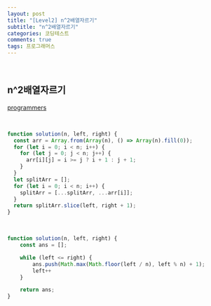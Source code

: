 ```yaml
---
layout: post
title: "[Level2] n^2배열자르기"
subtitle: "n^2배열자르기"
categories: 코딩테스트
comments: true
tags: 프로그래머스
---
```


<br>

## n^2배열자르기


[programmers](https://programmers.co.kr/learn/courses/30/lessons/87390) <br>

<br>

```javascript
function solution(n, left, right) {
  const arr = Array.from(Array(n), () => Array(n).fill(0));
  for (let i = 0; i < n; i++) {
    for (let j = 0; j < n; j++) {
      arr[i][j] = i >= j ? i + 1 : j + 1;
    }
  }
  let splitArr = [];
  for (let i = 0; i < n; i++) {
    splitArr = [...splitArr, ...arr[i]];
  }
  return splitArr.slice(left, right + 1);
}
```

<br>


```javascript
function solution(n, left, right) {
    const ans = [];

    while (left <= right) {
        ans.push(Math.max(Math.floor(left / n), left % n) + 1);
        left++
    }

    return ans;
}
```